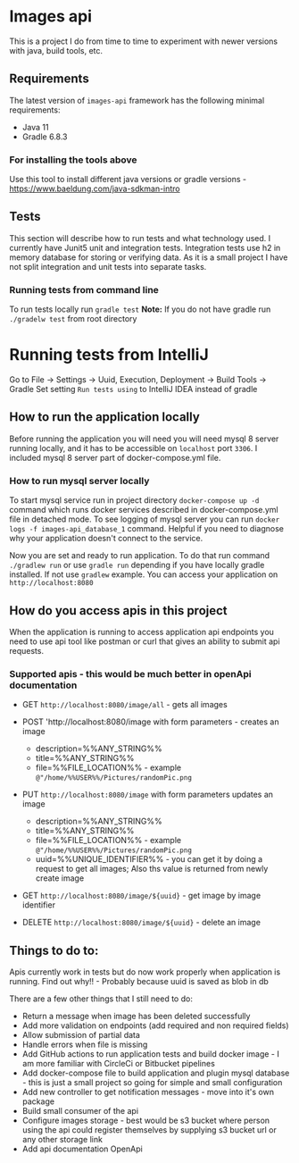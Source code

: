 # Images api
This is a project I do from time to time to experiment with newer versions with java, build tools, etc.

## Requirements
The latest version of `images-api` framework has the following minimal requirements:
- Java 11
- Gradle 6.8.3

### For installing the tools above
Use this tool to install different java versions or  gradle versions - https://www.baeldung.com/java-sdkman-intro

## Tests
This section will describe how to run tests and what technology used.
I currently have Junit5 unit and integration tests. Integration tests use h2 in memory database for storing or verifying data.
As it is a small project I have not split integration and unit tests into separate tasks. 

### Running tests from command line
To run tests locally run `gradle test`
**Note:** If you do not have gradle run `./gradelw test` from root directory

# Running tests from IntelliJ
Go to File -> Settings -> Uuid, Execution, Deployment -> Build Tools -> Gradle
Set setting `Run tests using` to IntelliJ IDEA instead of gradle

## How to run the application locally
Before running the application you will need you will need mysql 8 server running locally, and it has to be accessible  on `localhost` port `3306`. 
I included mysql 8 server part of docker-compose.yml file.

### How to run mysql server locally
To start mysql service run in project directory `docker-compose up -d` command which runs docker services described in docker-compose.yml file in detached mode.
To see logging of mysql server you can run `docker logs -f images-api_database_1` command. Helpful if you need to diagnose why your application doesn't connect to the service.

Now you are set and ready to run application. To do that run command `./gradlew run` or use `gradle run` depending if you have locally gradle installed. If not use `gradlew` example.
You can access your application on `http://localhost:8080`

## How do you access apis in this project
When the application is running to access application api endpoints you need to use api tool like postman or curl that gives an ability to submit api requests. 

### Supported apis - this would be much better in openApi documentation
- GET `http://localhost:8080/image/all` - gets all images
- POST 'http://localhost:8080/image with form parameters - creates an image
  - description=%%ANY_STRING%%
  - title=%%ANY_STRING%%
  - file=%%FILE_LOCATION%% - example `@"/home/%%USER%%/Pictures/randomPic.png`

- PUT `http://localhost:8080/image` with form parameters updates an image
  - description=%%ANY_STRING%%
  - title=%%ANY_STRING%%
  - file=%%FILE_LOCATION%% - example `@"/home/%%USER%%/Pictures/randomPic.png`
  - uuid=%%UNIQUE_IDENTIFIER%% - you can get it by doing a request to get all images; Also ths value is returned from newly create image

- GET `http://localhost:8080/image/${uuid}` - get image by image identifier
- DELETE `http://localhost:8080/image/${uuid}` - delete an image


## Things to do to:
Apis currently work in tests but do now work properly when application is running. Find out why!! - Probably because uuid is saved as blob in db

There are a few other things that I still need to do:
- Return a message when image has been deleted successfully
- Add more validation on endpoints (add required and non required fields)
- Allow submission of partial data
- Handle errors when file is missing
- Add GitHub actions to run application tests and build docker image - I am more familiar with CircleCi or Bitbucket pipelines
- Add docker-compose file to build application and plugin mysql database - this is just a small project so going for simple and small configuration
- Add new controller to get notification messages - move into it's own package
- Build small consumer of the api
- Configure images storage - best would be s3 bucket where person using the api could register themselves by supplying s3 bucket url or any other storage link
- Add api documentation OpenApi
